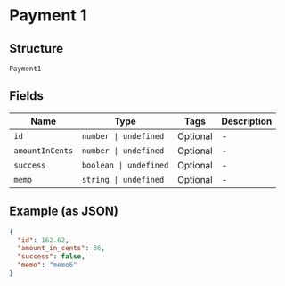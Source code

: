
# Payment 1

## Structure

`Payment1`

## Fields

| Name | Type | Tags | Description |
|  --- | --- | --- | --- |
| `id` | `number \| undefined` | Optional | - |
| `amountInCents` | `number \| undefined` | Optional | - |
| `success` | `boolean \| undefined` | Optional | - |
| `memo` | `string \| undefined` | Optional | - |

## Example (as JSON)

```json
{
  "id": 162.62,
  "amount_in_cents": 36,
  "success": false,
  "memo": "memo6"
}
```

